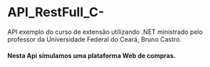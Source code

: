 # API_RestFull_C-
API exemplo do curso  de extensão  utilizando  .NET ministrado pelo professor da Universidade Federal do Ceará, Bruno Castro.
 #### Nesta Api simulamos uma plataforma Web de compras.
